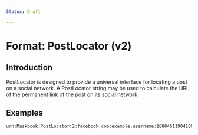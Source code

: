 ```yaml
---
Status: Draft

---
```


# Format: PostLocator (v2)

## Introduction

PostLocator is designed to provide a universal interface for locating a post on a social network. A PostLocator string may be used to calculate the URL of the permanent link of the post on its social network.

## Examples

```
urn:Maskbook:PostLocator:2:facebook.com:example.username:188046119041090
```
